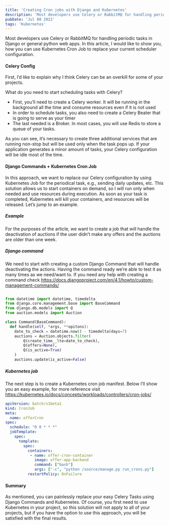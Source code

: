 ```yaml
---
title: 'Creating Cron jobs with Django and Kubernetes'
description: 'Most developers use Celery or RabbitMQ for handling periodic tasks in Django or general python web apps. In this article, I would like to show you, how you can use Kubernetes Cron Job to replace your current scheduler configuration'
pubDate: 'Jul 08 2022'
tags: 'Kubernetes'
---
```


Most developers use Celery or RabbitMQ for handling periodic tasks in Django or general python web apps. In this article, I would like to show you, how you can use Kubernetes Cron Job to replace your current scheduler configuration.

#### Celery Config
First, I’d like to explain why I think Celery can be an overkill for some of your projects.

What do you need to start scheduling tasks with Celery?

- First, you’ll need to create a Celery worker. It will be running in the background all the time and consume resources even if it is not used
- In order to schedule tasks, you also need to create a Celery Beater that is going to serve as your timer
- The last needed is a Broker. In most cases, you will use Redis to store a queue of your tasks.

As you can see, it’s necessary to create three additional services that are running non-stop but will be used only when the task pops up. If your application generates a minor amount of tasks, your Celery configuration will be idle most of the time.

#### Django Commands + Kubernetes Cron Job
In this approach, we want to replace our Celery configuration by using Kubernetes Job for the periodical task, e.g., sending daily updates, etc. This solution allows us to start containers on demand, so I will run only when needed and use resources during execution. As soon as your task is completed, Kubernetes will kill your containers, and resources will be released. Let’s jump to an example.

##### Example
For the purposes of the article, we want to create a job that will handle the deactivation of auctions if the user didn’t make any offers and the auctions are older than one week.

##### Django command
We need to start with creating a custom Django Command that will handle deactivating the actions. Having the command ready we’re able to test it as many times as we need/want to. If you need any help with creating a command check https://docs.djangoproject.com/en/4.1/howto/custom-management-commands/

```python

from datetime import datetime, timedelta
from django.core.management.base import BaseCommand
from django.db.models import Q
from auction.models import Auction

class Command(BaseCommand):
  def handle(self, *args, **opitons):
    date_to_check = datetime.now() - timedelta(days=7)
    auctions = Auction.objects.filter(
        Q(create_time__lte=date_to_check),
        Q(offers=None),
        Q(is_active=True)
    )
    auctions.update(is_active=False)
```

##### Kubernetes job
The next step is to create a Kubernetes cron job manifest. Below I’ll show you an easy example, for more reference visit https://kubernetes.io/docs/concepts/workloads/controllers/cron-jobs/

```yaml
apiVersion: batch/v1beta1
kind: CronJob
meta:
  name: offerCron
spec:
  schedule: "0 0 * * *"
  jobTemplate:
    spec:
      template:
        spec:
          containers:
           - name: offer-cron-container
             image: offer-app-backend
             command: ["bash"]
             args: ["-c", "python /source/manage.py run_crons.py"]
          restartPolicy: OnFailure
```

#### Summary
As mentioned, you can painlessly replace your easy Celery Tasks using Django Commands and Kubernetes. Of course, you first need to use Kubernetes in your project, so this solution will not apply to all of your projects, but if you have the option to use this approach, you will be satisfied with the final results.